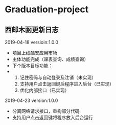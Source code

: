 # Graduation-project

## 西邮木函更新日志

2019-04-18  versioin:1.0.0

* 项目上线酷安应用市场
* 主体功能完成（课表查询、成绩查询）
* 下个版本目标功能：
* 1. 记住密码与自动登录及注销（未实现）
  2. 支持用户点击返回键后程序进入后台（已实现）
  3. 优化内部接口（已实现）

2019-04-23 version:1.0.0

* 分离网络请求接口，重构部分代码
* 支持用户点击返回键将程序放入后台运行